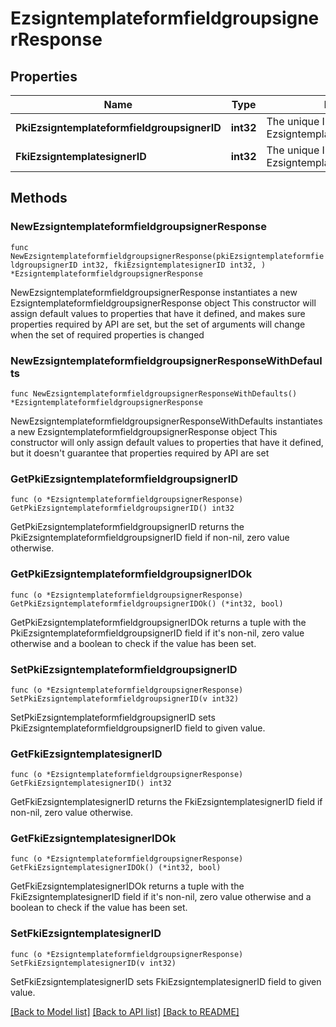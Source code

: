 # EzsigntemplateformfieldgroupsignerResponse

## Properties

Name | Type | Description | Notes
------------ | ------------- | ------------- | -------------
**PkiEzsigntemplateformfieldgroupsignerID** | **int32** | The unique ID of the Ezsigntemplateformfieldgroupsigner | 
**FkiEzsigntemplatesignerID** | **int32** | The unique ID of the Ezsigntemplatesigner | 

## Methods

### NewEzsigntemplateformfieldgroupsignerResponse

`func NewEzsigntemplateformfieldgroupsignerResponse(pkiEzsigntemplateformfieldgroupsignerID int32, fkiEzsigntemplatesignerID int32, ) *EzsigntemplateformfieldgroupsignerResponse`

NewEzsigntemplateformfieldgroupsignerResponse instantiates a new EzsigntemplateformfieldgroupsignerResponse object
This constructor will assign default values to properties that have it defined,
and makes sure properties required by API are set, but the set of arguments
will change when the set of required properties is changed

### NewEzsigntemplateformfieldgroupsignerResponseWithDefaults

`func NewEzsigntemplateformfieldgroupsignerResponseWithDefaults() *EzsigntemplateformfieldgroupsignerResponse`

NewEzsigntemplateformfieldgroupsignerResponseWithDefaults instantiates a new EzsigntemplateformfieldgroupsignerResponse object
This constructor will only assign default values to properties that have it defined,
but it doesn't guarantee that properties required by API are set

### GetPkiEzsigntemplateformfieldgroupsignerID

`func (o *EzsigntemplateformfieldgroupsignerResponse) GetPkiEzsigntemplateformfieldgroupsignerID() int32`

GetPkiEzsigntemplateformfieldgroupsignerID returns the PkiEzsigntemplateformfieldgroupsignerID field if non-nil, zero value otherwise.

### GetPkiEzsigntemplateformfieldgroupsignerIDOk

`func (o *EzsigntemplateformfieldgroupsignerResponse) GetPkiEzsigntemplateformfieldgroupsignerIDOk() (*int32, bool)`

GetPkiEzsigntemplateformfieldgroupsignerIDOk returns a tuple with the PkiEzsigntemplateformfieldgroupsignerID field if it's non-nil, zero value otherwise
and a boolean to check if the value has been set.

### SetPkiEzsigntemplateformfieldgroupsignerID

`func (o *EzsigntemplateformfieldgroupsignerResponse) SetPkiEzsigntemplateformfieldgroupsignerID(v int32)`

SetPkiEzsigntemplateformfieldgroupsignerID sets PkiEzsigntemplateformfieldgroupsignerID field to given value.


### GetFkiEzsigntemplatesignerID

`func (o *EzsigntemplateformfieldgroupsignerResponse) GetFkiEzsigntemplatesignerID() int32`

GetFkiEzsigntemplatesignerID returns the FkiEzsigntemplatesignerID field if non-nil, zero value otherwise.

### GetFkiEzsigntemplatesignerIDOk

`func (o *EzsigntemplateformfieldgroupsignerResponse) GetFkiEzsigntemplatesignerIDOk() (*int32, bool)`

GetFkiEzsigntemplatesignerIDOk returns a tuple with the FkiEzsigntemplatesignerID field if it's non-nil, zero value otherwise
and a boolean to check if the value has been set.

### SetFkiEzsigntemplatesignerID

`func (o *EzsigntemplateformfieldgroupsignerResponse) SetFkiEzsigntemplatesignerID(v int32)`

SetFkiEzsigntemplatesignerID sets FkiEzsigntemplatesignerID field to given value.



[[Back to Model list]](../README.md#documentation-for-models) [[Back to API list]](../README.md#documentation-for-api-endpoints) [[Back to README]](../README.md)


